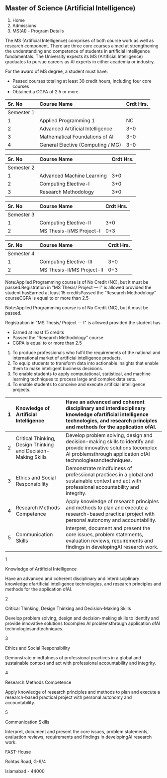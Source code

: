 ## Master of Science (Artificial Intelligence)

1. Home
2. Admissions
3. MS(AI) - Program Details

The MS (Artificial Intelligence) comprises of both course work as well as research component. There are three core courses aimed at strengthening the understanding and competence of students in artificial intelligence fundamentals. The University expects its MS (Artificial Intelligence) graduates to pursue careers as Al experts in either academia or industry.

For the award of MS degree, a student must have:

- Passed courses totaling at least 30 credit hours, including four core courses
- Obtained a CGPA of 2.5 or more.

| Sr. No | Course Name | Crdt Hrs. |
| :-- | :-- | :-- |
| Semester 1 |
| 1 | Applied Programming 1 | NC |
| 2 | Advanced Artificial Intelligence | 3+0 |
| 3 | Mathematical Foundations of AI | 3+0 |
| 4 | General Elective (Computing / MG) | 3+0 |

| Sr. No | Course Name | Crdt Hrs. |
| :-- | :-- | :-- |
| Semester 2 |
| 1 | Advanced Machine Learning | 3+0 |
| 2 | Computing Elective-I | 3+0 |
| 3 | Research Methodology | 3+0 |

| Sr. No | Course Name | Crdt Hrs. |
| :-- | :-- | :-- |
| Semester 3 |
| 1 | Computing Elective-II | 3+0 |
| 2 | MS Thesis-I/MS Project-I | 0+3 |

| Sr. No | Course Name | Crdt Hrs. |
| :-- | :-- | :-- |
| Semester 4 |
| 1 | Computing Elective-III | 3+0 |
| 2 | MS Thesis-II/MS Project-II | 0+3 |

Note:Applied Programming course is of No Credit (NC), but it must be passed.Registration in "MS Thesis/ Project — I" is allowed provided the student hasEarned at least 15 creditsPassed the “Research Methodology” courseCGPA is equal to or more than 2.5

Note:Applied Programming course is of No Credit (NC), but it must be passed.

Registration in "MS Thesis/ Project — I" is allowed provided the student has

- Earned at least 15 credits
- Passed the “Research Methodology” course
- CGPA is equal to or more than 2.5

1. To produce professionals who fulfil the requirements of the national and international market of artificial intelligence products.
2. To equip students to transform data into actionable insights that enable them to make intelligent business decisions.
3. To enable students to apply computational, statistical, and machine learning techniques to process large and complex data sets.
4. To enable students to conceive and execute artificial intelligence projects.

| 1 | Knowledge of Artificial Intelligence | Have an advanced and coherent disciplinary and interdisciplinary knowledge ofartificial intelligence technologies, and research principles and methods for the application ofAI. |
| :-- | :-- | :-- |
| 2 | Critical Thinking, Design Thinking and Decision-Making Skills | Develop problem solving, design and decision-making skills to identify and provide innovative solutions tocomplex AI problemsthrough application ofAI technologiesandtechniques. |
| 3 | Ethics and Social Responsibility | Demonstrate mindfulness of professional practices in a global and sustainable context and act with professional accountability and integrity. |
| 4 | Research Methods Competence | Apply knowledge of research principles and methods to plan and execute a research-based practical project with personal autonomy and accountability. |
| 5 | Communication Skills | Interpret, document and present the core issues, problem statements, evaluation reviews, requirements and findings in developingAI research work. |

1

Knowledge of Artificial Intelligence

Have an advanced and coherent disciplinary and interdisciplinary knowledge ofartificial intelligence technologies, and research principles and methods for the application ofAI.

2

Critical Thinking, Design Thinking and Decision-Making Skills

Develop problem solving, design and decision-making skills to identify and provide innovative solutions tocomplex AI problemsthrough application ofAI technologiesandtechniques.

3

Ethics and Social Responsibility

Demonstrate mindfulness of professional practices in a global and sustainable context and act with professional accountability and integrity.

4

Research Methods Competence

Apply knowledge of research principles and methods to plan and execute a research-based practical project with personal autonomy and accountability.

5

Communication Skills

Interpret, document and present the core issues, problem statements, evaluation reviews, requirements and findings in developingAI research work.

FAST-House

Rohtas Road, G-9/4

Islamabad - 44000
